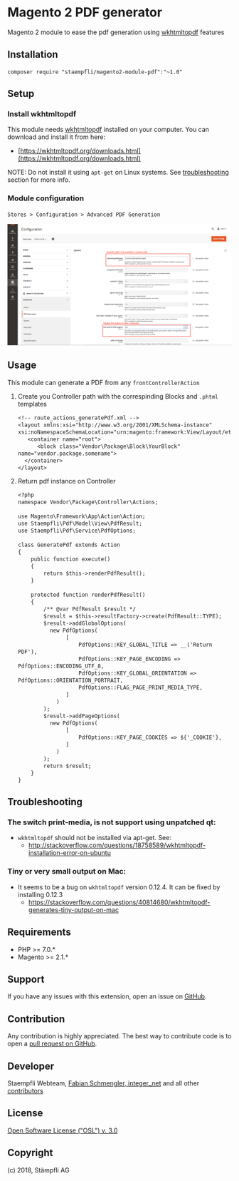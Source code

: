 # Magento 2 PDF generator

Magento 2 module to ease the pdf generation using [wkhtmltopdf](https://wkhtmltopdf.org/) features

## Installation

```
composer require "staempfli/magento2-module-pdf":"~1.0"
```

## Setup

### Install wkhtmltopdf
This module needs [wkhtmltopdf](https://wkhtmltopdf.org/) installed on your computer. You can download and install it from here:

* [https://wkhtmltopdf.org/downloads.html](https://wkhtmltopdf.org/downloads.html)

NOTE: Do not install it using `apt-get` on Linux systems. See [troubleshooting](#Troubleshooting) section for more info.

### Module configuration

`Stores > Configuration > Advanced PDF Generation`

![Admin Configuration](docs/img/config.png)


## Usage

This module can generate a PDF from any `frontControllerAction`

1. Create you Controller path with the correspinding Blocks and `.phtml` templates

	```
	<!-- route_actions_generatePdf.xml -->
	<layout xmlns:xsi="http://www.w3.org/2001/XMLSchema-instance" xsi:noNamespaceSchemaLocation="urn:magento:framework:View/Layout/etc/layout_generic.xsd">
 	   <container name="root">
  	      <block class="Vendor\Package\Block\YourBlock" name="vendor.package.somename">
  	  </container>
	</layout>
	```

2. Return pdf instance on Controller

	```
	<?php
	namespace Vendor\Package\Controller\Actions;

	use Magento\Framework\App\Action\Action;
	use Staempfli\Pdf\Model\View\PdfResult;
	use Staempfli\Pdf\Service\PdfOptions;

	class GeneratePdf extends Action
	{
   		public function execute()
    	{
        	return $this->renderPdfResult();
    	}

    	protected function renderPdfResult()
    	{
        	/** @var PdfResult $result */
        	$result = $this->resultFactory->create(PdfResult::TYPE);
        	$result->addGlobalOptions(
          	  new PdfOptions(
             	   [
             	       PdfOptions::KEY_GLOBAL_TITLE => __('Return PDF'),
             	       PdfOptions::KEY_PAGE_ENCODING => PdfOptions::ENCODING_UTF_8,
             	       PdfOptions::KEY_GLOBAL_ORIENTATION => PdfOptions::ORIENTATION_PORTRAIT,
             	       PdfOptions::FLAG_PAGE_PRINT_MEDIA_TYPE,
             	   ]
            	)
        	);
        	$result->addPageOptions(
          	  new PdfOptions(
             	   [
             	       PdfOptions::KEY_PAGE_COOKIES => ${'_COOKIE'},
             	   ]
            	)
        	);
        	return $result;
    	}
	}
	```

## Troubleshooting

### The switch print-media, is not support using unpatched qt:

* `wkhtmltopdf` should not be installed via apt-get. See:
    * http://stackoverflow.com/questions/18758589/wkhtmltopdf-installation-error-on-ubuntu

### Tiny or very small output on Mac:

* It seems to be a bug on `wkhtmltopdf` version 0.12.4. It can be fixed by installing 0.12.3
    * https://stackoverflow.com/questions/40814680/wkhtmltopdf-generates-tiny-output-on-mac

## Requirements
- PHP >= 7.0.*
- Magento >= 2.1.*

## Support
If you have any issues with this extension, open an issue on [GitHub](https://github.com/staempfli/magento2-module-pdf/issues).

## Contribution
Any contribution is highly appreciated. The best way to contribute code is to open a [pull request on GitHub](https://help.github.com/articles/using-pull-requests).

## Developer
Staempfli Webteam, [Fabian Schmengler,  integer_net](https://github.com/schmengler) and all other [contributors](https://github.com/staempfli/magento2-module-pdf/contributors)

## License
[Open Software License ("OSL") v. 3.0](https://opensource.org/licenses/OSL-3.0)

## Copyright
(c) 2018, Stämpfli AG